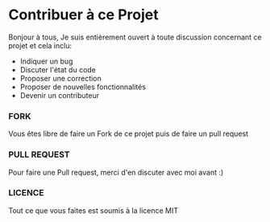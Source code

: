 # Contribuer à ce Projet
Bonjour à tous, Je suis entièrement ouvert à toute discussion concernant ce projet et cela inclu:
* Indiquer un bug
* Discuter l'état du code
* Proposer une correction
* Proposer de nouvelles fonctionnalités
* Devenir un contributeur

### FORK
Vous êtes libre de faire un Fork de ce projet puis de faire un pull request

### PULL REQUEST
Pour faire une Pull request, merci d'en discuter avec moi avant :)

### LICENCE
Tout ce que vous faites est soumis à la licence MIT
